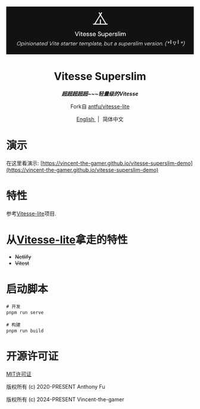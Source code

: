 <p align="center">
    <img src=".github/logo.png"/>
</p>

<h1 align="center">
    Vitesse Superslim
</h1>

<p align="center">
    <b>
        <i>超超超超超~~~轻量级的Vitesse</i>
    </b>
</p>

<p align="center">
    Fork自
    <a href="https://github.com/antfu/vitesse-lite" target="_blank">antfu/vitesse-lite</a>
</p>

<p align="center">
    <span>
    <a href="./README.md" target="_blank">
        English
    </a>
    </span>
    <span style="margin-inline: 5px;">|</span>
    <span>简体中文</span>
</p>

# 演示
在这里看演示: [https://vincent-the-gamer.github.io/vitesse-superslim-demo](https://vincent-the-gamer.github.io/vitesse-superslim-demo)

# 特性
参考[Vitesse-lite](https://github.com/antfu/vitesse-lite)项目.

# 从[Vitesse-lite](https://github.com/antfu/vitesse-lite)拿走的特性

- ~~Netlify~~
- ~~Vitest~~

# 启动脚本

```shell
# 开发
pnpm run serve

# 构建
pnpm run build
```

# 开源许可证
[MIT许可证](./LICENSE)

版权所有 (c) 2020-PRESENT Anthony Fu

版权所有 (c) 2024-PRESENT Vincent-the-gamer
